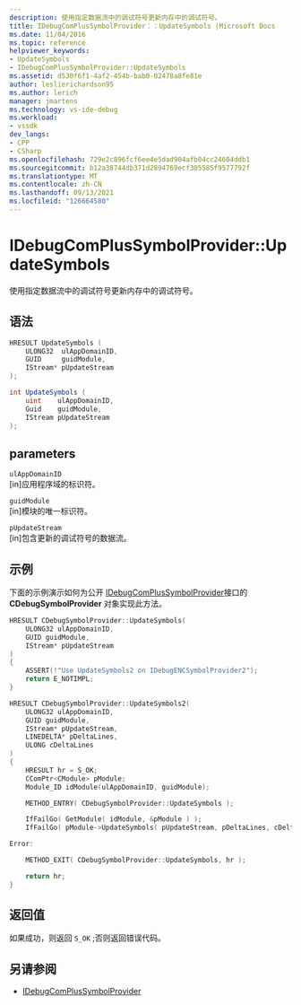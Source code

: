 ```yaml
---
description: 使用指定数据流中的调试符号更新内存中的调试符号。
title: IDebugComPlusSymbolProvider：：UpdateSymbols |Microsoft Docs
ms.date: 11/04/2016
ms.topic: reference
helpviewer_keywords:
- UpdateSymbols
- IDebugComPlusSymbolProvider::UpdateSymbols
ms.assetid: d530f6f1-4af2-454b-bab0-02478a8fe81e
author: leslierichardson95
ms.author: lerich
manager: jmartens
ms.technology: vs-ide-debug
ms.workload:
- vssdk
dev_langs:
- CPP
- CSharp
ms.openlocfilehash: 729e2c896fcf6ee4e5dad904afb04cc24604ddb1
ms.sourcegitcommit: b12a38744db371d2894769ecf305585f9577792f
ms.translationtype: MT
ms.contentlocale: zh-CN
ms.lasthandoff: 09/13/2021
ms.locfileid: "126664580"
---
```

# <a name="idebugcomplussymbolproviderupdatesymbols"></a>IDebugComPlusSymbolProvider::UpdateSymbols
使用指定数据流中的调试符号更新内存中的调试符号。

## <a name="syntax"></a>语法

```cpp
HRESULT UpdateSymbols (
    ULONG32  ulAppDomainID,
    GUID     guidModule,
    IStream* pUpdateStream
);
```

```csharp
int UpdateSymbols (
    uint    ulAppDomainID,
    Guid    guidModule,
    IStream pUpdateStream
);
```

## <a name="parameters"></a>parameters
`ulAppDomainID`\
[in]应用程序域的标识符。

`guidModule`\
[in]模块的唯一标识符。

`pUpdateStream`\
[in]包含更新的调试符号的数据流。

## <a name="example"></a>示例
下面的示例演示如何为公开 [IDebugComPlusSymbolProvider](../../../extensibility/debugger/reference/idebugcomplussymbolprovider.md)接口的 **CDebugSymbolProvider** 对象实现此方法。

```cpp
HRESULT CDebugSymbolProvider::UpdateSymbols(
    ULONG32 ulAppDomainID,
    GUID guidModule,
    IStream* pUpdateStream
)
{
    ASSERT(!"Use UpdateSymbols2 on IDebugENCSymbolProvider2");
    return E_NOTIMPL;
}

HRESULT CDebugSymbolProvider::UpdateSymbols2(
    ULONG32 ulAppDomainID,
    GUID guidModule,
    IStream* pUpdateStream,
    LINEDELTA* pDeltaLines,
    ULONG cDeltaLines
)
{
    HRESULT hr = S_OK;
    CComPtr<CModule> pModule;
    Module_ID idModule(ulAppDomainID, guidModule);

    METHOD_ENTRY( CDebugSymbolProvider::UpdateSymbols );

    IfFailGo( GetModule( idModule, &pModule ) );
    IfFailGo( pModule->UpdateSymbols( pUpdateStream, pDeltaLines, cDeltaLines ) );

Error:

    METHOD_EXIT( CDebugSymbolProvider::UpdateSymbols, hr );

    return hr;
}
```

## <a name="return-value"></a>返回值
如果成功，则返回 `S_OK` ;否则返回错误代码。

## <a name="see-also"></a>另请参阅
- [IDebugComPlusSymbolProvider](../../../extensibility/debugger/reference/idebugcomplussymbolprovider.md)
